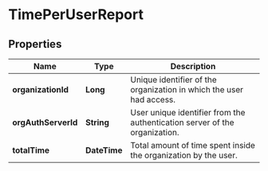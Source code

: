 # TimePerUserReport
## Properties

Name | Type | Description
------------ | ------------- | -------------
**organizationId** | **Long** | Unique identifier of the organization in which the user had access.
**orgAuthServerId** | **String** | User unique identifier from the authentication server of the organization.
**totalTime** | **DateTime** | Total amount of time spent inside the organization by the user.




